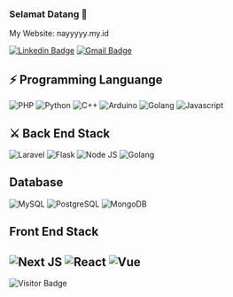 ### Selamat Datang 👋

My Website: nayyyyy.my.id

[![Linkedin Badge](https://img.shields.io/badge/-alkanayaka-blue?style=flat-square&logo=Linkedin&logoColor=white&link=https://www.linkedin.com/in/alkanayaka/)](https://www.linkedin.com/in/alkanayaka/)
[![Gmail Badge](https://img.shields.io/badge/-nayakaalsyahrealkanaka@gmail.com-c14438?style=flat-square&logo=Gmail&logoColor=white&link=mailto:nayakaalsyahrealkanaka@gmail.com)](mailto:nayakaalsyahrealkanaka@gmail.com)


## ⚡ Programming Languange
![PHP](https://img.shields.io/badge/php-%23777BB4.svg?style=for-the-badge&logo=php&logoColor=white)
![Python](https://img.shields.io/badge/python-3670A0?style=for-the-badge&logo=python&logoColor=ffdd54)
![C++](https://img.shields.io/badge/c++-%2300599C.svg?style=for-the-badge&logo=c%2B%2B&logoColor=white)
![Arduino](https://img.shields.io/badge/-Arduino-00979D?style=for-the-badge&logo=Arduino&logoColor=white)
![Golang](https://img.shields.io/badge/Go-00ADD8?style=for-the-badge&logo=go&logoColor=white)
![Javascript](https://img.shields.io/badge/JavaScript-F7DF1E?style=for-the-badge&logo=javascript&logoColor=black)

## ⚔ Back End Stack
![Laravel](https://img.shields.io/badge/laravel-%23FF2D20.svg?style=for-the-badge&logo=laravel&logoColor=white)
![Flask](https://img.shields.io/badge/flask-%23000.svg?style=for-the-badge&logo=flask&logoColor=white)
![Node JS](https://img.shields.io/badge/Node.js-43853D?style=for-the-badge&logo=node.js&logoColor=white)
![Golang](https://img.shields.io/badge/Go-00ADD8?style=for-the-badge&logo=go&logoColor=white)


## Database
![MySQL](https://img.shields.io/badge/mysql-%2300f.svg?style=for-the-badge&logo=mysql&logoColor=white)
![PostgreSQL](https://img.shields.io/badge/PostgreSQL-316192?style=for-the-badge&logo=postgresql&logoColor=white)
![MongoDB](https://img.shields.io/badge/MongoDB-4EA94B?style=for-the-badge&logo=mongodb&logoColor=white)


## Front End Stack
![Next JS](https://img.shields.io/badge/Next-black?style=for-the-badge&logo=next.js&logoColor=white)
![React](https://img.shields.io/badge/React-20232A?style=for-the-badge&logo=react&logoColor=61DAFB)
![Vue](https://img.shields.io/badge/Vue.js-35495E?style=for-the-badge&logo=vue.js&logoColor=4FC08D)
---
![Visitor Badge](https://visitor-badge.laobi.icu/badge?page_id=nayyyyy.nayyyyy)
